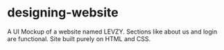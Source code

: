# designing-website
A UI Mockup of a website named LEVZY. Sections like about us and login are functional.
Site built purely on HTML and CSS.
